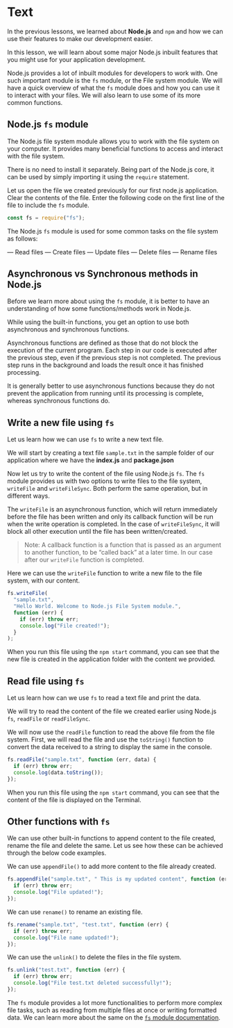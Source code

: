 # Text

In the previous lessons, we learned about **Node.js** and `npm` and how we can use their features to make our development easier.

In this lesson, we will learn about some major Node.js inbuilt features that you might use for your application development.

Node.js provides a lot of inbuilt modules for developers to work with. One such important module is the `fs` module, or the File system module. We will have a quick overview of what the `fs` module does and how you can use it to interact with your files. We will also learn to use some of its more common functions.

## Node.js `fs` module

The Node.js file system module allows you to work with the file system on your computer. It provides many beneficial functions to access and interact with the file system.

There is no need to install it separately. Being part of the Node.js core, it can be used by simply importing it using the `require` statement.

Let us open the file we created previously for our first node.js application. Clear the contents of the file. Enter the following code on the first line of the file to include the `fs` module.

```js
const fs = require("fs");
```

The Node.js `fs` module is used for some common tasks on the file system as follows:

— Read files
— Create files
— Update files
— Delete files
— Rename files

## Asynchronous vs Synchronous methods in **Node.js**

Before we learn more about using the `fs` module, it is better to have an understanding of how some functions/methods work in Node.js.

While using the built-in functions, you get an option to use both asynchronous and synchronous functions.

Asynchronous functions are defined as those that do not block the execution of the current program. Each step in our code is executed after the previous step, even if the previous step is not completed. The previous step runs in the background and loads the result once it has finished processing.

It is generally better to use asynchronous functions because they do not prevent the application from running until its processing is complete, whereas synchronous functions do.

## Write a new file using `fs`

Let us learn how we can use `fs` to write a new text file.

We will start by creating a text file `sample.txt` in the sample folder of our application where we have the **index.js** and **package.json**

Now let us try to write the content of the file using Node.js `fs`. The `fs` module provides us with two options to write files to the file system, `writeFile` and `writeFileSync`. Both perform the same operation, but in different ways.

The `writeFile` is an asynchronous function, which will return immediately before the file has been written and only its callback function will be run when the write operation is completed. In the case of `writeFileSync`, it will block all other execution until the file has been written/created.

> Note: A callback function is a function that is passed as an argument to another function, to be “called back” at a later time. In our case after our `writeFile` function is completed.

Here we can use the `writeFile` function to write a new file to the file system, with our content.

```js
fs.writeFile(
  "sample.txt",
  "Hello World. Welcome to Node.js File System module.",
  function (err) {
    if (err) throw err;
    console.log("File created!");
  }
);
```

When you run this file using the `npm start` command, you can see that the new file is created in the application folder with the content we provided.

## Read file using `fs`

Let us learn how can we use `fs` to read a text file and print the data.

We will try to read the content of the file we created earlier using Node.js `fs`, `readFile` or `readFileSync`.

We will now use the `readFile` function to read the above file from the file system. First, we will read the file and use the `toString()` function to convert the data received to a string to display the same in the console.

```js
fs.readFile("sample.txt", function (err, data) {
  if (err) throw err;
  console.log(data.toString());
});
```

When you run this file using the `npm start` command, you can see that the content of the file is displayed on the Terminal.

## Other functions with `fs`

We can use other built-in functions to append content to the file created, rename the file and delete the same. Let us see how these can be achieved through the below code examples.

We can use `appendFile()` to add more content to the file already created.

```js
fs.appendFile("sample.txt", " This is my updated content", function (err) {
  if (err) throw err;
  console.log("File updated!");
});
```

We can use `rename()` to rename an existing file.

```js
fs.rename("sample.txt", "test.txt", function (err) {
  if (err) throw err;
  console.log("File name updated!");
});
```

We can use the `unlink()` to delete the files in the file system.

```js
fs.unlink("test.txt", function (err) {
  if (err) throw err;
  console.log("File test.txt deleted successfully!");
});
```

The `fs` module provides a lot more functionalities to perform more complex file tasks, such as reading from multiple files at once or writing formatted data. We can learn more about the same on the [`fs` module documentation](https://nodejs.org/docs/latest-v16.x/api/fs.html).

